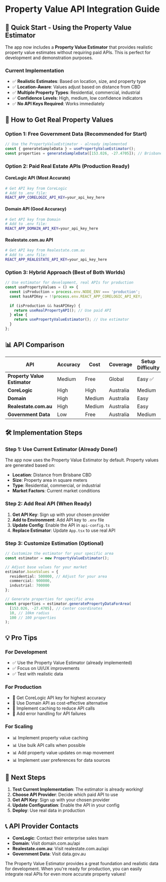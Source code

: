 # Property Value API Integration Guide

## 🚀 Quick Start - Using the Property Value Estimator

The app now includes a **Property Value Estimator** that provides realistic property value estimates without requiring paid APIs. This is perfect for development and demonstration purposes.

### Current Implementation
- ✅ **Realistic Estimates**: Based on location, size, and property type
- ✅ **Location-Aware**: Values adjust based on distance from CBD
- ✅ **Multiple Property Types**: Residential, commercial, industrial
- ✅ **Confidence Levels**: High, medium, low confidence indicators
- ✅ **No API Keys Required**: Works immediately

## 🔧 How to Get Real Property Values

### Option 1: Free Government Data (Recommended for Start)
```typescript
// Use the PropertyValueEstimator - already implemented
const { generateSampleData } = usePropertyValueEstimator();
const properties = generateSampleData([153.026, -27.4705]); // Brisbane coordinates
```

### Option 2: Paid Real Estate APIs (Production Ready)

#### CoreLogic API (Most Accurate)
```bash
# Get API key from CoreLogic
# Add to .env file:
REACT_APP_CORELOGIC_API_KEY=your_api_key_here
```

#### Domain API (Good Accuracy)
```bash
# Get API key from Domain
# Add to .env file:
REACT_APP_DOMAIN_API_KEY=your_api_key_here
```

#### Realestate.com.au API
```bash
# Get API key from Realestate.com.au
# Add to .env file:
REACT_APP_REALESTATE_API_KEY=your_api_key_here
```

### Option 3: Hybrid Approach (Best of Both Worlds)
```typescript
// Use estimator for development, real APIs for production
const usePropertyValues = () => {
  const isProduction = process.env.NODE_ENV === 'production';
  const hasAPIKey = !!process.env.REACT_APP_CORELOGIC_API_KEY;
  
  if (isProduction && hasAPIKey) {
    return useRealPropertyAPI(); // Use paid API
  } else {
    return usePropertyValueEstimator(); // Use estimator
  }
};
```

## 📊 API Comparison

| API | Accuracy | Cost | Coverage | Setup Difficulty |
|-----|----------|------|----------|------------------|
| **Property Value Estimator** | Medium | Free | Global | Easy ✅ |
| **CoreLogic** | High | High | Australia | Medium |
| **Domain** | High | Medium | Australia | Easy |
| **Realestate.com.au** | High | Medium | Australia | Easy |
| **Government Data** | Low | Free | Australia | Medium |

## 🛠️ Implementation Steps

### Step 1: Use Current Estimator (Already Done!)
The app now uses the Property Value Estimator by default. Property values are generated based on:
- **Location**: Distance from Brisbane CBD
- **Size**: Property area in square meters
- **Type**: Residential, commercial, or industrial
- **Market Factors**: Current market conditions

### Step 2: Add Real API (When Ready)
1. **Get API Key**: Sign up with your chosen provider
2. **Add to Environment**: Add API key to `.env` file
3. **Update Config**: Enable the API in `api-config.ts`
4. **Replace Estimator**: Update `App.tsx` to use real API

### Step 3: Customize Estimation (Optional)
```typescript
// Customize the estimator for your specific area
const estimator = new PropertyValueEstimator();

// Adjust base values for your market
estimator.baseValues = {
  residential: 500000, // Adjust for your area
  commercial: 900000,
  industrial: 700000
};

// Generate properties for specific area
const properties = estimator.generatePropertyDataForArea(
  [153.026, -27.4705], // Center coordinates
  10, // 10km radius
  100 // 100 properties
);
```

## 💡 Pro Tips

### For Development
- ✅ Use the Property Value Estimator (already implemented)
- ✅ Focus on UI/UX improvements
- ✅ Test with realistic data

### For Production
- 🔑 Get CoreLogic API key for highest accuracy
- 🔑 Use Domain API as cost-effective alternative
- 🔑 Implement caching to reduce API calls
- 🔑 Add error handling for API failures

### For Scaling
- 📊 Implement property value caching
- 📊 Use bulk API calls when possible
- 📊 Add property value updates on map movement
- 📊 Implement user preferences for data sources

## 🎯 Next Steps

1. **Test Current Implementation**: The estimator is already working!
2. **Choose API Provider**: Decide which paid API to use
3. **Get API Key**: Sign up with your chosen provider
4. **Update Configuration**: Enable the API in your config
5. **Deploy**: Use real data in production

## 📞 API Provider Contacts

- **CoreLogic**: Contact their enterprise sales team
- **Domain**: Visit domain.com.au/api
- **Realestate.com.au**: Visit realestate.com.au/api
- **Government Data**: Visit data.gov.au

The Property Value Estimator provides a great foundation and realistic data for development. When you're ready for production, you can easily integrate real APIs for even more accurate property values!

